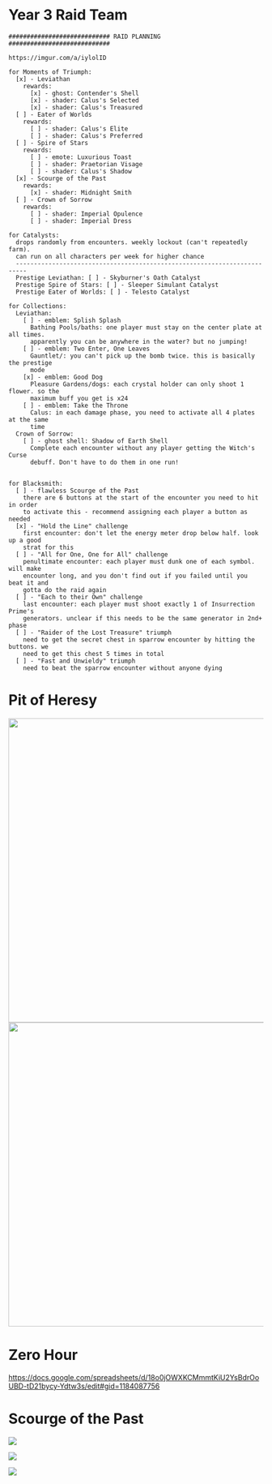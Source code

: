 <!-- TITLE: Raid Resources -->
<!-- SUBTITLE: Use these things to help you do raids and dungeons in Destiny 2 -->

# Year 3 Raid Team
```
############################ RAID PLANNING ############################ 

https://imgur.com/a/iylolID

for Moments of Triumph:
  [x] - Leviathan
    rewards:
      [x] - ghost: Contender's Shell
      [x] - shader: Calus's Selected
      [x] - shader: Calus's Treasured
  [ ] - Eater of Worlds
    rewards:
      [ ] - shader: Calus's Elite
      [ ] - shader: Calus's Preferred
  [ ] - Spire of Stars
    rewards:
      [ ] - emote: Luxurious Toast
      [ ] - shader: Praetorian Visage
      [ ] - shader: Calus's Shadow
  [x] - Scourge of the Past
    rewards:
      [x] - shader: Midnight Smith
  [ ] - Crown of Sorrow
    rewards:
      [ ] - shader: Imperial Opulence
      [ ] - shader: Imperial Dress

for Catalysts:
  drops randomly from encounters. weekly lockout (can't repeatedly farm).
  can run on all characters per week for higher chance
  -------------------------------------------------------------------------
  Prestige Leviathan: [ ] - Skyburner's Oath Catalyst
  Prestige Spire of Stars: [ ] - Sleeper Simulant Catalyst
  Prestige Eater of Worlds: [ ] - Telesto Catalyst

for Collections:
  Leviathan:
    [ ] - emblem: Splish Splash
      Bathing Pools/baths: one player must stay on the center plate at all times.
      apparently you can be anywhere in the water? but no jumping!
    [ ] - emblem: Two Enter, One Leaves
      Gauntlet/: you can't pick up the bomb twice. this is basically the prestige
      mode
    [x] - emblem: Good Dog
      Pleasure Gardens/dogs: each crystal holder can only shoot 1 flower. so the
      maximum buff you get is x24
    [ ] - emblem: Take the Throne
      Calus: in each damage phase, you need to activate all 4 plates at the same
      time
  Crown of Sorrow:
    [ ] - ghost shell: Shadow of Earth Shell
      Complete each encounter without any player getting the Witch's Curse
      debuff. Don't have to do them in one run!


for Blacksmith:
  [ ] - flawless Scourge of the Past
    there are 6 buttons at the start of the encounter you need to hit in order
    to activate this - recommend assigning each player a button as needed
  [x] - "Hold the Line" challenge
    first encounter: don't let the energy meter drop below half. look up a good
    strat for this
  [ ] - "All for One, One for All" challenge
    penultimate encounter: each player must dunk one of each symbol. will make
    encounter long, and you don't find out if you failed until you beat it and
    gotta do the raid again
  [ ] - "Each to their Own" challenge
    last encounter: each player must shoot exactly 1 of Insurrection Prime's
    generators. unclear if this needs to be the same generator in 2nd+ phase
  [ ] - "Raider of the Lost Treasure" triumph
    need to get the secret chest in sparrow encounter by hitting the buttons. we
    need to get this chest 5 times in total
  [ ] - "Fast and Unwieldy" triumph
    need to beat the sparrow encounter without anyone dying
```

# Pit of Heresy
<img src=https://cesque.com/storage/19/11/07/828216022435.png width=600>
<img src=https://cesque.com/storage/19/11/07/106157143841.png width=600>

# Zero Hour

https://docs.google.com/spreadsheets/d/18o0jOWXKCMmmtKiU2YsBdrOoUBD-tD21bycy-Ydtw3s/edit#gid=1184087756

# Scourge of the Past
![](https://cesque.com/storage/19/08/06/031266214624.png)

![](https://cesque.com/storage/19/08/06/725763646125.png)

![](https://cesque.com/storage/19/08/06/517372573346.png)